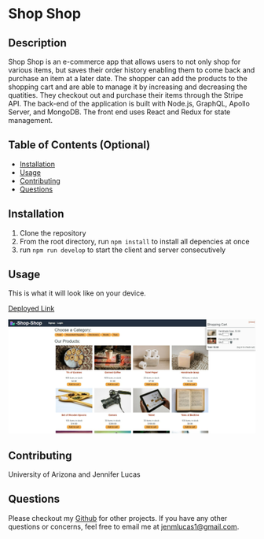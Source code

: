 # Shop Shop 

## Description
Shop Shop is an e-commerce app that allows users to not only shop for various items, but saves their order history enabling them to come back and purchase an item at a later date. The shopper can add the products to the shopping cart and are able to manage it by increasing and decreasing the quatities. They checkout out and purchase their items through the Stripe API. The back-end of the application is built with Node.js, GraphQL, Apollo Server, and MongoDB. The front end uses React and Redux for state management. 

## Table of Contents (Optional)
* [Installation](#installation)
* [Usage](#usage)
* [Contributing](#contributing)
* [Questions](#questions)

## Installation
1. Clone the repository
2. From the root directory, run `npm install` to install all depencies at once
3. run `npm run develop` to start the client and server consecutively 

## Usage
This is what it will look like on your device. 

[Deployed Link](https://secret-dusk-30828.herokuapp.com/)

![Book Search Engine](./client/public/images/shopshop.png)


## Contributing
University of Arizona and Jennifer Lucas

## Questions
Please checkout my [Github](https://github.com/jenmlucas) for other projects. If you have any other questions or concerns, feel free to email me at jenmlucas1@gmail.com.